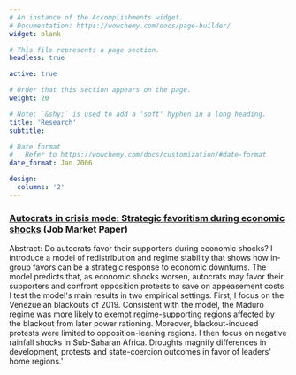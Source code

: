 ```yaml
---
# An instance of the Accomplishments widget.
# Documentation: https://wowchemy.com/docs/page-builder/
widget: blank

# This file represents a page section.
headless: true

active: true

# Order that this section appears on the page.
weight: 20

# Note: `&shy;` is used to add a 'soft' hyphen in a long heading.
title: 'Research'
subtitle:

# Date format
#   Refer to https://wowchemy.com/docs/customization/#date-format
date_format: Jan 2006

design:
  columns: '2'
---
```


### [Autocrats in crisis mode: Strategic favoritism during economic shocks](static/uploads/paper_01_autocrats.pdf) (Job Market Paper)
Abstract: Do autocrats favor their supporters during economic shocks? I introduce a model of redistribution and regime stability that shows how in-group favors can be a strategic response to economic downturns. The model predicts that, as economic shocks worsen, autocrats may favor their supporters and confront opposition protests to save on appeasement costs. I test the model's main results in two empirical settings. First, I focus on the Venezuelan blackouts of 2019. Consistent with the model, the Maduro regime was more likely to exempt regime-supporting regions affected by the blackout from later power rationing. Moreover, blackout-induced protests were limited to opposition-leaning regions. I then focus on negative rainfall shocks in Sub-Saharan Africa. Droughts magnify differences in development, protests and state-coercion outcomes in favor of leaders' home regions.'
